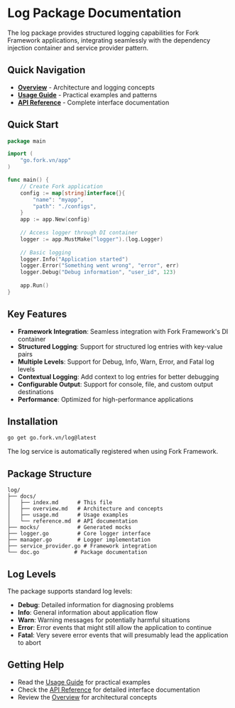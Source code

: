 # Log Package Documentation

The log package provides structured logging capabilities for Fork Framework applications, integrating seamlessly with the dependency injection container and service provider pattern.

## Quick Navigation

- **[Overview](overview.md)** - Architecture and logging concepts
- **[Usage Guide](usage.md)** - Practical examples and patterns
- **[API Reference](reference.md)** - Complete interface documentation

## Quick Start

```go
package main

import (
    "go.fork.vn/app"
)

func main() {
    // Create Fork application
    config := map[string]interface{}{
	    "name": "myapp",
	    "path": "./configs",
	}
	app := app.New(config)
    
    // Access logger through DI container
    logger := app.MustMake("logger").(log.Logger)
    
    // Basic logging
    logger.Info("Application started")
    logger.Error("Something went wrong", "error", err)
    logger.Debug("Debug information", "user_id", 123)
    
    app.Run()
}
```

## Key Features

- **Framework Integration**: Seamless integration with Fork Framework's DI container
- **Structured Logging**: Support for structured log entries with key-value pairs
- **Multiple Levels**: Support for Debug, Info, Warn, Error, and Fatal log levels
- **Contextual Logging**: Add context to log entries for better debugging
- **Configurable Output**: Support for console, file, and custom output destinations
- **Performance**: Optimized for high-performance applications

## Installation

```bash
go get go.fork.vn/log@latest
```

The log service is automatically registered when using Fork Framework.

## Package Structure

```
log/
├── docs/
│   ├── index.md      # This file
│   ├── overview.md   # Architecture and concepts
│   ├── usage.md      # Usage examples
│   └── reference.md  # API documentation
├── mocks/            # Generated mocks
├── logger.go         # Core logger interface
├── manager.go        # Logger implementation
├── service_provider.go # Framework integration
└── doc.go           # Package documentation
```

## Log Levels

The package supports standard log levels:

- **Debug**: Detailed information for diagnosing problems
- **Info**: General information about application flow
- **Warn**: Warning messages for potentially harmful situations
- **Error**: Error events that might still allow the application to continue
- **Fatal**: Very severe error events that will presumably lead the application to abort

## Getting Help

- Read the [Usage Guide](usage.md) for practical examples
- Check the [API Reference](reference.md) for detailed interface documentation
- Review the [Overview](overview.md) for architectural concepts
